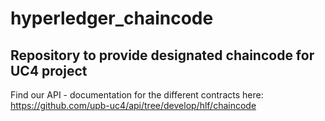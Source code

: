 # hyperledger_chaincode

## Repository to provide designated chaincode for UC4 project

Find our API - documentation for the different contracts here: https://github.com/upb-uc4/api/tree/develop/hlf/chaincode
